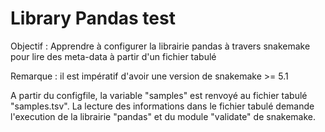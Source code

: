 # Library Pandas test 

Objectif : Apprendre à configurer la librairie pandas à travers snakemake 
pour lire des meta-data à partir d'un fichier tabulé

Remarque : il est impératif d'avoir une version de snakemake >= 5.1 

A partir du configfile, la variable "samples" est renvoyé au fichier tabulé "samples.tsv".
La lecture des informations dans le fichier tabulé demande l'execution de la librairie 
"pandas" et du module "validate" de snakemake.
